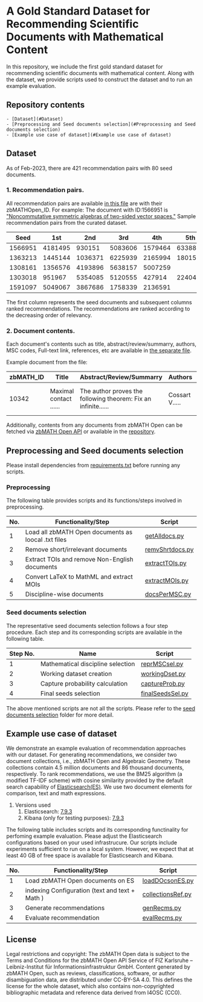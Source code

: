 # A Gold Standard Dataset for Recommending Scientific Documents with Mathematical Content

In this repository, we include the first gold standard dataset for recommending scientific documents with mathematical content. Along with the dataset, we provide scripts used to construct the dataset and to run an example evaluation.

## Repository contents

```
- [Dataset](#Dataset)
- [Preprocessing and Seed documents selection](#Preprocessing and Seed documents selection)
- [Example use case of dataset](#Example use case of dataset)
```

## Dataset

As of Feb-2023, there are 421 recommendation pairs with 80 seed documents.

### 1. Recommendation pairs.

All recommendation pairs are available [in this file](https://github.com/gipplab/MathRecGoldStandData/blob/main/dataset/recommendationPairs.csv) are with their zbMATHOpen_ID. For example: The document with ID:1566951 is ["Noncommutative symmetric algebras of two-sided vector spaces."](https://zbmath.org/?q=an%3A1566951)
Sample recommendation pairs from the curated dataset.


| Seed    | 1st |     2nd  |        3rd |   4th      |  5th       |
|---------|---------|---------|---------|---------|---------|
| 1566951 | 4181495      | 930151  | 5083606 | 1579464 | 6338806 |
| 1363213 | 1445144		 | 1036371 | 6225939 | 2165994 | 1801581 |
| 1308161 | 1356576		 | 4193896 | 5638157 | 5007259 |         |
| 1303018 | 951967		 | 5354085 | 5120555 | 427914  | 224045  |
| 1591097 | 5049067		 | 3867686 | 1758339 | 2136591 |         |


The first column represents the seed documents and subsequent columns ranked recommendations. The recommendations are ranked according to the decreasing order of relevancy.


### 2. Document contents.

Each document's contents such as title, abstract/review/summarry, authors, MSC codes, Full-text link, references, etc are available in [the separate file](https://github.com/gipplab/MathRecGoldStandData/blob/main/dataset/documentContents.csv).

Example document from the file:

| zbMATH_ID | Title                  | Abstract/Review/Summarry                                       | Authors        | Keywords                                  | MSCs             | Full text link                                | References                       |
|-----------|------------------------|----------------------------------------------------------------|----------------|-------------------------------------------|------------------|-----------------------------------------------|----------------------------------|
| 10342     | Maximal contact ...... | The author proves the following theorem: Fix an infinite...... | Cossart V..... | Samuel stratum and desingularization..... | [{code: 14E15... | https://doi.org/10.1215/S0012-7094-91-06303-9 | S. Abhyankar: Resolution of..... |


Additionally, contents from any documents from zbMATH Open can be fetched via [zbMATH Open API](https://oai.zbmath.org/) or available in the [repository](https://zenodo.org/record/6448360#.Y_UmrHbP02w).

## Preprocessing and Seed documents selection

Please install dependencies from [requirements.txt](https://github.com/gipplab/MathRecGoldStandData/blob/main/src/requirements.txt) before running any scripts.

### Preprocessing

The following table provides scripts and its functions/steps involved in preprocessing.

| No. | Functionality/Step                       			| Script      	      |
|-----|-----------------------------------------------------|---------------------|
| 1   | Load all zbMATH Open documents as loocal .txt files | [getAlldocs.py]()   |
| 2   | Remove short/irrelevant documents        			| [remvShrtdocs.py]() |
| 3   | Extract TOIs and remove Non-English documents       | [extractTOIs.py]()  |
| 4   | Convert LaTeX to MathML and extract MOIs 			| [extractMOIs.py]()  |
| 5   | Discipline-wise documents                			| [docsPerMSC.py]()   | 


### Seed documents selection

The representative seed documents selection follows a four step procedure. Each step and its corresponding scripts are available in the following table.

| Step No. | Name                              | Script               |
|----------|-----------------------------------|----------------------|
| 1        | Mathematical discipline selection | [reprMSCsel.py]()    |
| 2        | Working dataset creation          | [workingDset.py]()   |
| 3        | Capture probability calculation   | [captureProb.py]()   |
| 4        | Final seeds selection             | [finalSeedsSel.py]() |


The above mentioned scripts are not all the scripts. Please refer to the [seed documents selection]() folder for more detail.

## Example use case of dataset

We demonstrate an example evaluation of recommendation approaches with our dataset.
For generating recommendations, we consider two document collections, i.e., zbMATH Open and Algebraic Geometry.
These collections contain 4.5 million documents and 86 thousand documents, respectively.
To rank recommendations, we use the BM25 algorithm (a modified TF-IDF scheme) with cosine similarity provided by the default search capability of [Elasticsearch(ES)](https://www.elastic.co/).
We use two document elements for comparison, text and math expressions.

1. Versions used
	1. Elasticsearch: [7.9.3](https://www.elastic.co/jp/downloads/past-releases/elasticsearch-7-9-3)
	2. Kibana (only for testing purposes): [7.9.3](https://www.elastic.co/downloads/past-releases/kibana-7-9-3)

The following table includes scripts and its corresponding functinality for perfoming example evaluation. Please adjust the Elasticsearch configurations based on your used infrastrucure. Our scripts include experiments sufficient to run on a local system. However, we expect that at least 40 GB of free space is available for Elasticsearch and Kibana.


| No. | Functionality/Step                             | Script                |
|-----|------------------------------------------------|-----------------------|
| 1   | Load zbMATH Open documents on ES               | [loadDOcsonES.py]()   |
| 2   | indexing Configuration (text and text + Math ) | [collectionsRef.py]() |
| 3   | Generate recommendations                       | [genRecms.py]()       |
| 4   | Evaluate recommendation                        | [evalRecms.py]()      |


## License 

Legal restrictions and copyright: The zbMATH Open data is subject to the Terms and Conditions for the zbMATH Open API Service of FIZ Karlsruhe – Leibniz-Institut für Informationsinfrastruktur GmbH. Content generated by zbMATH Open, such as reviews, classifications, software, or author disambiguation data, are distributed under CC-BY-SA 4.0. This defines the license for the whole dataset, which also contains non-copyrighted bibliographic metadata and reference data derived from I4OSC (CC0).
